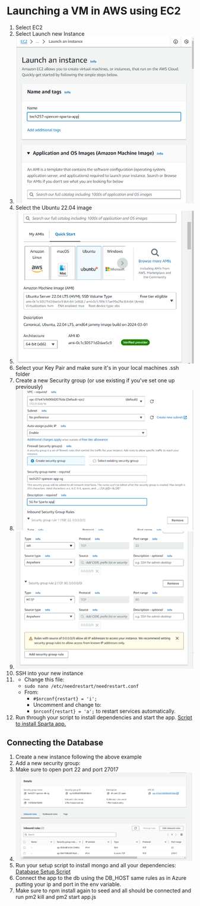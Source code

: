 # Launching a VM in AWS using EC2

1. Select EC2
2. Select Launch new Instance
3. ![launch instance](images/name_instance.png)
4. Select the Ubuntu 22.04 image
5. ![Ubuntu Image](images/ubuntu_image.png)
6. Select your Key Pair and make sure it's in your local machines .ssh folder
7. Create a new Security group (or use existing if you've set one up previously)
8. ![Creating an SG 1](images/create_sg_1.png)
9. ![Creating an SG 2](images/create_sg_2.png)
10. SSH into your new instance
11. - Change this file:
    - `sudo nano /etc/needrestart/needrestart.conf`
    - From:
        - `#$nrconf{restart} = 'i';`
        - Uncomment and change to:
        - `$nrconf{restart} = 'a';` to restart services automatically.
12. Run through your script to install dependencies and start the app. [Script to install Sparta app.](install_sparta_app_script.sh)

## Connecting the Database

1. Create a new instance following the above example
2. Add a new security group:
3. Make sure to open port 22 and port 27017
4. ![Database Security Group](images/db_sg.png)
5. Run your setup script to install mongo and all your dependencies: [Database Setup Script](install_sparta_db.sh)
6. Connect the app to the db using the DB_HOST same rules as in Azure putting your ip and port in the env variable.
7. Make sure to npm install again to seed and all should be connected and run pm2 kill and pm2 start app.js